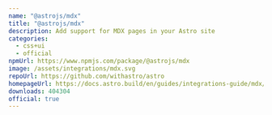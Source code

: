 ```yaml
---
name: "@astrojs/mdx"
title: "@astrojs/mdx"
description: Add support for MDX pages in your Astro site
categories:
  - css+ui
  - official
npmUrl: https://www.npmjs.com/package/@astrojs/mdx
image: /assets/integrations/mdx.svg
repoUrl: https://github.com/withastro/astro
homepageUrl: https://docs.astro.build/en/guides/integrations-guide/mdx/
downloads: 404304
official: true
---
```

